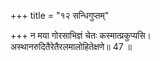+++
title = "१२ सन्धिगुप्तम्"

+++
न मया गोरसाभिज्ञं चेतः कस्मात्प्रकुप्यसि।  
अस्थानरुदितैरेतैरलमालोहितेक्षणे॥ 47 ॥  

[^47]: न निषेधः मे मम आगोरसाभिज्ञमिति पदच्छेदः. मे चेतः आगोरसाभिज्ञं अपराधरसाभिज्ञं नेत्यर्थः.

